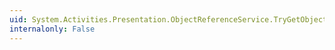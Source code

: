```yaml
---
uid: System.Activities.Presentation.ObjectReferenceService.TryGetObject(System.Guid,System.Object@)
internalonly: False
---
```

